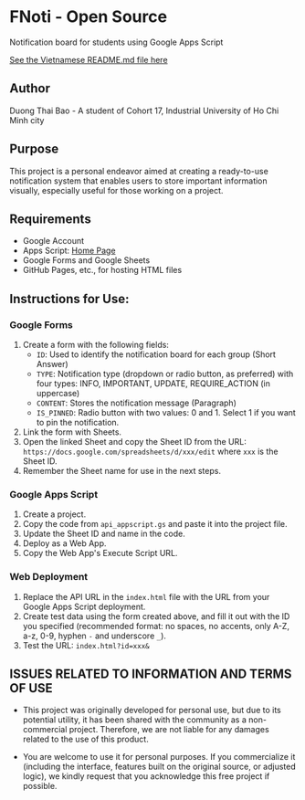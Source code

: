 # FNoti - Open Source
Notification board for students using Google Apps Script

[See the Vietnamese README.md file here](README_VI.md)

## Author
Duong Thai Bao - A student of Cohort 17, Industrial University of Ho Chi Minh city

## Purpose
This project is a personal endeavor aimed at creating a ready-to-use notification system that enables users to store important information visually, especially useful for those working on a project.

## Requirements
* Google Account
* Apps Script: [Home Page](https://script.google.com/home/)
* Google Forms and Google Sheets
* GitHub Pages, etc., for hosting HTML files

## Instructions for Use:

### Google Forms
1. Create a form with the following fields:
   - `ID`: Used to identify the notification board for each group (Short Answer)
   - `TYPE`: Notification type (dropdown or radio button, as preferred) with four types: INFO, IMPORTANT, UPDATE, REQUIRE_ACTION (in uppercase)
   - `CONTENT`: Stores the notification message (Paragraph)
   - `IS_PINNED`: Radio button with two values: 0 and 1. Select 1 if you want to pin the notification.
2. Link the form with Sheets.
3. Open the linked Sheet and copy the Sheet ID from the URL:  
   `https://docs.google.com/spreadsheets/d/xxx/edit` where `xxx` is the Sheet ID.
4. Remember the Sheet name for use in the next steps.

### Google Apps Script
1. Create a project.
2. Copy the code from `api_appscript.gs` and paste it into the project file.
3. Update the Sheet ID and name in the code.
4. Deploy as a Web App.
5. Copy the Web App's Execute Script URL.

### Web Deployment
1. Replace the API URL in the `index.html` file with the URL from your Google Apps Script deployment.
2. Create test data using the form created above, and fill it out with the ID you specified (recommended format: no spaces, no accents, only A-Z, a-z, 0-9, hyphen `-` and underscore `_`).
3. Test the URL:
   `index.html?id=xxx&`

## ISSUES RELATED TO INFORMATION AND TERMS OF USE
* This project was originally developed for personal use, but due to its potential utility, it has been shared with the community as a non-commercial project. Therefore, we are not liable for any damages related to the use of this product.

* You are welcome to use it for personal purposes. If you commercialize it (including the interface, features built on the original source, or adjusted logic), we kindly request that you acknowledge this free project if possible.
